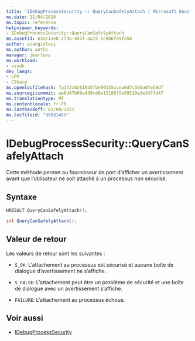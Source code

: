 ```yaml
---
title: 'IDebugProcessSecurity :: QueryCanSafelyAttach | Microsoft Docs'
ms.date: 11/04/2016
ms.topic: reference
helpviewer_keywords:
- IDebugProcessSecurity::QueryCanSafelyAttach
ms.assetid: 63ec1ae8-27da-4574-aa15-1c986fe9fe58
author: acangialosi
ms.author: anthc
manager: jmartens
ms.workload:
- vssdk
dev_langs:
- CPP
- CSharp
ms.openlocfilehash: fa3f2c02610b5fbe99335ccea6d7c566a0fe58df
ms.sourcegitcommit: ae6d47b09a439cd0e13180f5e89510e3e347fd47
ms.translationtype: MT
ms.contentlocale: fr-FR
ms.lasthandoff: 02/08/2021
ms.locfileid: "99931459"
---
```

# <a name="idebugprocesssecurityquerycansafelyattach"></a>IDebugProcessSecurity::QueryCanSafelyAttach
Cette méthode permet au fournisseur de port d’afficher un avertissement avant que l’utilisateur ne soit attaché à un processus non sécurisé.

## <a name="syntax"></a>Syntaxe

```cpp
HRESULT QueryCanSafelyAttach();
```

```csharp
int QueryCanSafelyAttach();
```

## <a name="return-value"></a>Valeur de retour
 Les valeurs de retour sont les suivantes :

- `S_OK`: L’attachement au processus est sécurisé et aucune boîte de dialogue d’avertissement ne s’affiche.

- `S_FALSE`: L’attachement peut être un problème de sécurité et une boîte de dialogue avec un avertissement s’affiche.

- `FAILURE`: L’attachement au processus échoue.

## <a name="see-also"></a>Voir aussi
- [IDebugProcessSecurity](../../../extensibility/debugger/reference/idebugprocesssecurity.md)
